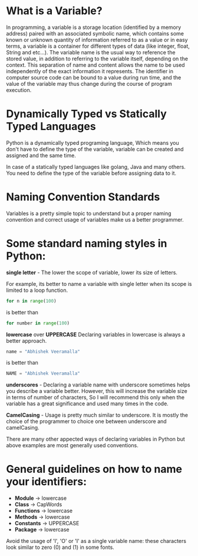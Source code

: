 # What is a Variable?
In programming, a variable is a storage location (identified by a memory address) paired with an associated symbolic name, which contains some known or unknown quantity of information referred to as a value or in easy terms, a variable is a container for different types of data (like integer, float, String and etc...). The variable name is the usual way to reference the stored value, in addition to referring to the variable itself, depending on the context. This separation of name and content allows the name to be used independently of the exact information it represents. The identifier in computer source code can be bound to a value during run time, and the value of the variable may thus change during the course of program execution.

# Dynamically Typed vs Statically Typed Languages

Python is a dynamically typed programing language, Which means you don't have to define the type of the variable, variable can be created and assigned and the same time.

In case of a statically typed languages like golang, Java and many others. You need to define the type of the variable before assigning data to it.

# Naming Convention Standards
Variables is a pretty simple topic to understand but a proper naming convention and correct usage of variables make us a better programmer.

# Some standard naming styles in Python:
**single letter** - The lower the scope of variable, lower its size of letters.

For example, its better to name a variable with single letter when its scope is limited to a loop function.
```python
for n in range(100)
```

is better than
```python
for number in range(100)
```

**lowercase** over **UPPERCASE**
Declaring variables in lowercase is always a better approach.
```python
name = "Abhishek Veeramalla"
```

is better than
```python
NAME = "Abhishek Veeramalla"
```

**underscores** - Declaring a variable name with underscore sometimes helps you describe a variable better. However, this will increase the variable size in terms of number of characters, So I will recommend this only when the variable has a great significance and used many times in the code.

**CamelCasing** - Usage is pretty much similar to underscore. It is mostly the choice of the programmer to choice one between underscore and camelCasing.

There are many other appected ways of declaring variables in Python but above examples are most generally used conventions.

# General guidelines on how to name your identifiers:
* **Module**	-> lowercase
* **Class** ->	CapWords
* **Functions** ->	lowercase
* **Methods**	-> lowercase
* **Constants** ->	UPPERCASE
* **Package**	-> lowercase

Avoid the usage of 'l', 'O' or 'I' as a single variable name: these characters look similar to zero (0) and (1) in some fonts.
